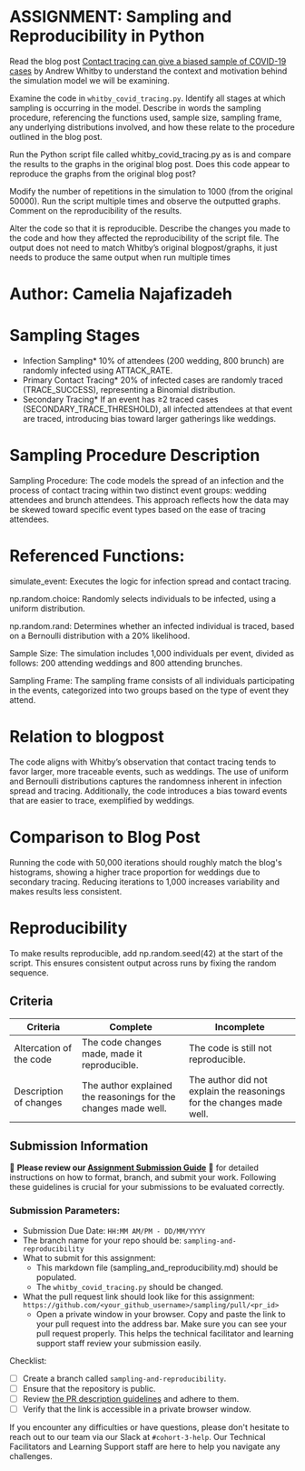 # ASSIGNMENT: Sampling and Reproducibility in Python

Read the blog post [Contact tracing can give a biased sample of COVID-19 cases](https://andrewwhitby.com/2020/11/24/contact-tracing-biased/) by Andrew Whitby to understand the context and motivation behind the simulation model we will be examining.

Examine the code in `whitby_covid_tracing.py`. Identify all stages at which sampling is occurring in the model. Describe in words the sampling procedure, referencing the functions used, sample size, sampling frame, any underlying distributions involved, and how these relate to the procedure outlined in the blog post.

Run the Python script file called whitby_covid_tracing.py as is and compare the results to the graphs in the original blog post. Does this code appear to reproduce the graphs from the original blog post?

Modify the number of repetitions in the simulation to 1000 (from the original 50000). Run the script multiple times and observe the outputted graphs. Comment on the reproducibility of the results.

Alter the code so that it is reproducible. Describe the changes you made to the code and how they affected the reproducibility of the script file. The output does not need to match Whitby’s original blogpost/graphs, it just needs to produce the same output when run multiple times

# Author: Camelia Najafizadeh


# Sampling Stages
* Infection Sampling*
 10% of attendees (200 wedding, 800 brunch) are randomly infected using ATTACK_RATE.
* Primary Contact Tracing*
20% of infected cases are randomly traced (TRACE_SUCCESS), representing a Binomial distribution.
* Secondary Tracing*
If an event has ≥2 traced cases (SECONDARY_TRACE_THRESHOLD), all infected attendees at that event are traced, introducing bias toward larger gatherings like weddings.

# Sampling Procedure Description
Sampling Procedure:
The code models the spread of an infection and the process of contact tracing within two distinct event groups: wedding attendees and brunch attendees. This approach reflects how the data may be skewed toward specific event types based on the ease of tracing attendees.

# Referenced Functions:
simulate_event: Executes the logic for infection spread and contact tracing.

np.random.choice: Randomly selects individuals to be infected, using a uniform distribution.

np.random.rand: Determines whether an infected individual is traced, based on a Bernoulli distribution with a 20% likelihood.

Sample Size:
The simulation includes 1,000 individuals per event, divided as follows: 200 attending weddings and 800 attending brunches.

Sampling Frame:
The sampling frame consists of all individuals participating in the events, categorized into two groups based on the type of event they attend.

# Relation to blogpost
The code aligns with Whitby’s observation that contact tracing tends to favor larger, more traceable events, such as weddings. The use of uniform and Bernoulli distributions captures the randomness inherent in infection spread and tracing. Additionally, the code introduces a bias toward events that are easier to trace, exemplified by weddings.


# Comparison to Blog Post
Running the code with 50,000 iterations should roughly match the blog's histograms, showing a higher trace proportion for weddings due to secondary tracing. Reducing iterations to 1,000 increases variability and makes results less consistent.

# Reproducibility
To make results reproducible, add np.random.seed(42) at the start of the script. This ensures consistent output across runs by fixing the random sequence.

## Criteria

|Criteria|Complete|Incomplete|
|--------|----|----|
|Altercation of the code|The code changes made, made it reproducible.|The code is still not reproducible.|
|Description of changes|The author explained the reasonings for the changes made well.|The author did not explain the reasonings for the changes made well.|

## Submission Information

🚨 **Please review our [Assignment Submission Guide](https://github.com/UofT-DSI/onboarding/blob/main/onboarding_documents/submissions.md)** 🚨 for detailed instructions on how to format, branch, and submit your work. Following these guidelines is crucial for your submissions to be evaluated correctly.

### Submission Parameters:
* Submission Due Date: `HH:MM AM/PM - DD/MM/YYYY`
* The branch name for your repo should be: `sampling-and-reproducibility`
* What to submit for this assignment:
    * This markdown file (sampling_and_reproducibility.md) should be populated.
    * The `whitby_covid_tracing.py` should be changed.
* What the pull request link should look like for this assignment: `https://github.com/<your_github_username>/sampling/pull/<pr_id>`
    * Open a private window in your browser. Copy and paste the link to your pull request into the address bar. Make sure you can see your pull request properly. This helps the technical facilitator and learning support staff review your submission easily.

Checklist:
- [ ] Create a branch called `sampling-and-reproducibility`.
- [ ] Ensure that the repository is public.
- [ ] Review [the PR description guidelines](https://github.com/UofT-DSI/onboarding/blob/main/onboarding_documents/submissions.md#guidelines-for-pull-request-descriptions) and adhere to them.
- [ ] Verify that the link is accessible in a private browser window.

If you encounter any difficulties or have questions, please don't hesitate to reach out to our team via our Slack at `#cohort-3-help`. Our Technical Facilitators and Learning Support staff are here to help you navigate any challenges.
